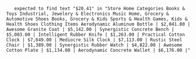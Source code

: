        expected to find text "$20.41" in "Store Home Categories Books & Toys Industrial, Jewelery & Electronics Music Home, Grocery & Automotive Shoes Books, Grocery & Kids Sports & Health Games, Kids & Health Shoes Clothing Items Aerodynamic Aluminum Bottle | $2,041.00 | Awesome Granite Coat | $5,142.00 | Synergistic Concrete Bench | $5,083.00 | Intelligent Rubber Knife | $1,263.00 | Practical Cotton Clock | $7,649.00 | Mediocre Silk Clock | $7,113.00 | Rustic Steel Chair | $1,389.00 | Synergistic Rubber Watch | $4,822.00 | Awesome Cotton Plate | $1,134.00 | Aerodynamic Concrete Wallet | $6,176.00 |"
